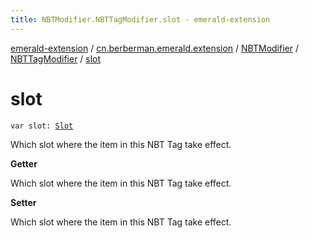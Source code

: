 ```yaml
---
title: NBTModifier.NBTTagModifier.slot - emerald-extension
---
```


[emerald-extension](../../../index.html) / [cn.berberman.emerald.extension](../../index.html) / [NBTModifier](../index.html) / [NBTTagModifier](index.html) / [slot](.)

# slot

`var slot: `[`Slot`](-slot/index.html)

Which slot where the item in this NBT Tag take effect.

**Getter**

Which slot where the item in this NBT Tag take effect.

**Setter**

Which slot where the item in this NBT Tag take effect.

